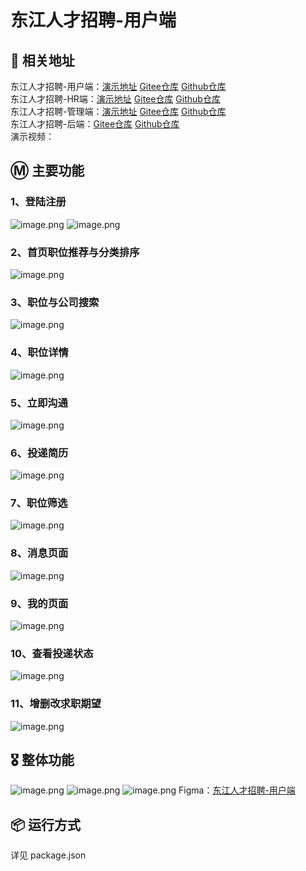 # 东江人才招聘-用户端

## 📃 相关地址

东江人才招聘-用户端：[演示地址](https://djyh.ucstu.com) [Gitee仓库](https://gitee.com/zxd2219/djzhaopin_yonghuduan) [Github仓库](https://github.com/ucstu/djzhaopin_yonghuduan)\
东江人才招聘-HR端：[演示地址](https://djhr.ucstu.com) [Gitee仓库](https://gitee.com/zxd2219/djzhaopin_hrduan) [Github仓库](https://github.com/ucstu/djzhaopin_hrduan)\
东江人才招聘-管理端：[演示地址](https://djadmin.ucstu.com) [Gitee仓库](https://gitee.com/zxd2219/djzhaopin_admin) [Github仓库](https://github.com/ucstu/djzhaopin_admin)\
东江人才招聘-后端：[Gitee仓库](https://gitee.com/zxd2219/djzhaopin_backend) [Github仓库](https://github.com/ucstu/djzhaopin_backend)\
演示视频：

## Ⓜ️ 主要功能

### 1、登陆注册

![image.png](https://s2.loli.net/2022/11/01/rAEJcogHsZGCjiF.png)
![image.png](https://s2.loli.net/2022/11/01/igKz8q4BmjGFtaf.png)

### 2、首页职位推荐与分类排序

![image.png](https://s2.loli.net/2022/11/01/6Kq2H3fvWA4IeFV.png)

### 3、职位与公司搜索

![image.png](https://s2.loli.net/2022/11/01/FThdnzl7Gr621bw.png)

### 4、职位详情

![image.png](https://s2.loli.net/2022/11/01/jHYMXLblvroeFiS.png)

### 5、立即沟通

![image.png](https://s2.loli.net/2022/11/01/8tenJkDm5lrUAoK.png)

### 6、投递简历

![image.png](https://s2.loli.net/2022/11/01/aLzBVSXTJbuoKDx.png)

### 7、职位筛选

![image.png](https://s2.loli.net/2022/11/01/WkPNwtECfDXaT16.png)

### 8、消息页面

![image.png](https://s2.loli.net/2022/11/01/syX8kgdtV5oznL4.png)

### 9、我的页面

![image.png](https://s2.loli.net/2022/11/01/YtM3LCe5gUfWcyN.png)

### 10、查看投递状态

![image.png](https://s2.loli.net/2022/11/01/RDd5mqtr7kHTAZ3.png)

### 11、增删改求职期望

![image.png](https://s2.loli.net/2022/11/01/cqfxhR7AUHpysw8.png)

## 🎖️ 整体功能

![image.png](https://s2.loli.net/2022/11/01/prqXhC4jfdNAMY9.png)
![image.png](https://s2.loli.net/2022/11/01/lDJhZMYWw5rVQq4.png)
![image.png](https://s2.loli.net/2022/11/01/y931vMCLzNdGuoH.png)
Figma：[东江人才招聘-用户端](https://www.figma.com/file/D4hOFUEFIdGad0qhPjk9VT/%E4%B8%9C%E6%B1%9F%E4%BA%BA%E6%89%8D%E6%8B%9B%E8%81%98-%E7%94%A8%E6%88%B7%E7%AB%AF?node-id=0%3A1)

## 📦 运行方式

详见 package.json
